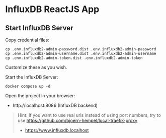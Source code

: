 # InfluxDB ReactJS App

## Start InfluxDB Server

Copy credential files:

```shell
cp .env.influxdb2-admin-password.dist .env.influxdb2-admin-password
cp .env.influxdb2-admin-username.dist .env.influxdb2-admin-username
cp .env.influxdb2-admin-token.dist .env.influxdb2-admin-token
```

Customize these as you wish.

Start the InfluxDB Server:

```shell
docker compose up -d
```

Open the project in your browser:

* http://localhost:8086 (InfluxDB backend)

> Hint: If you want to use real urls instead of using port numbers, try to use https://github.com/bjoern-hempel/local-traefik-proxy
>
> * https://www.influxdb.localhost
